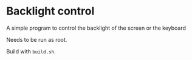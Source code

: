 # Backlight control

A simple program to control the backlight of the screen or the keyboard

Needs to be run as root.

Build with `build.sh`.
